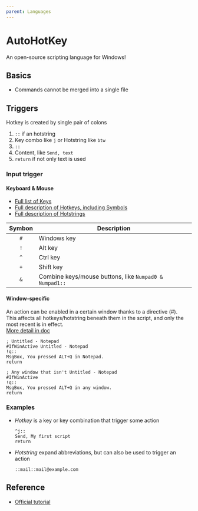 ```yaml
---
parent: Languages
---
```


# AutoHotKey

An open-source scripting language for Windows!

## Basics

* Commands cannot be merged into a single file

## Triggers

Hotkey is created by single pair of colons

1. `::` if an hotstring
1. Key combo like `j` or Hotstring like `btw`
1. `::`
1. Content, like `Send, text`
1. `return` if not only text is used

### Input trigger

#### Keyboard & Mouse

* [Full list of Keys](https://www.autohotkey.com/docs/KeyList.htm)
* [Full description of Hotkeys, including Symbols](https://www.autohotkey.com/docs/Hotkeys.htm)
* [Full description of Hotstrings](https://www.autohotkey.com/docs/Hotstrings.htm)

Symbon | Description
:-: | -
`#` | Windows key
`!` | Alt key
`^` | Ctrl key
`+` | Shift key
`&` | Combine keys/mouse buttons, like `Numpad0 & Numpad1::`

#### Window-specific

An action can be enabled in a certain window thanks to a directive (#).  
This affects all hotkeys/hotstring beneath them in the script, and only the most recent is in effect.  
[More detail in doc](https://www.autohotkey.com/docs/commands/_IfWinActive.htm)

```autohotkey
; Untitled - Notepad
#IfWinActive Untitled - Notepad
!q::
MsgBox, You pressed ALT+Q in Notepad.
return

; Any window that isn't Untitled - Notepad
#IfWinActive
!q::
MsgBox, You pressed ALT+Q in any window.
return
```

### Examples

* *Hotkey* is a key or key combination that trigger some action

    ```autohotkey
    ^j::
    Send, My first script
    return
    ```

* *Hotstring* expand abbreviations, but can also be used to trigger an action

    ```autohotkey
    ::mail::mail@example.com
    ```

## Reference

* [Official tutorial](https://www.autohotkey.com/docs/Tutorial.htm)